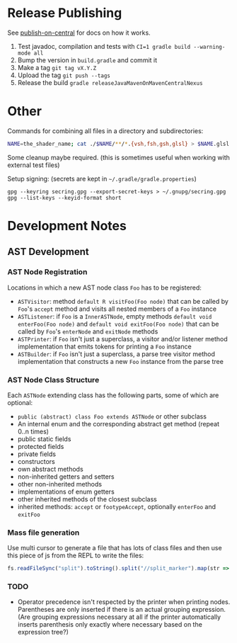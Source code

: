 # Release Publishing

See [publish-on-central](https://github.com/DanySK/publish-on-central) for docs on how it works.

1. Test javadoc, compilation and tests with `CI=1 gradle build --warning-mode all`
2. Bump the version in `build.gradle` and commit it
3. Make a tag `git tag vX.Y.Z`
4. Upload the tag `git push --tags`
5. Release the build `gradle releaseJavaMavenOnMavenCentralNexus`

# Other

Commands for combining all files in a directory and subdirectories:

```bash
NAME=the_shader_name; cat ./$NAME/**/*.{vsh,fsh,gsh,glsl} > $NAME.glsl
```

Some cleanup maybe required. (this is sometimes useful when working with external test files)

Setup signing: (secrets are kept in `~/.gradle/gradle.properties`)

```
gpg --keyring secring.gpg --export-secret-keys > ~/.gnupg/secring.gpg
gpg --list-keys --keyid-format short
```

# Development Notes

## AST Development

### AST Node Registration

Locations in which a new AST node class `Foo` has to be registered:

- `ASTVisitor`: method `default R visitFoo(Foo node)` that can be called by `Foo`'s `accept` method and visits all nested members of a `Foo` instance
- `ASTListener`: if `Foo` is a `InnerASTNode`, empty methods `default void enterFoo(Foo node)` and `default void exitFoo(Foo node)` that can be called by `Foo`'s `enterNode` and `exitNode` methods
- `ASTPrinter`: if `Foo` isn't just a superclass, a visitor and/or listener method implementation that emits tokens for printing a `Foo` instance
- `ASTBuilder`: if `Foo` isn't just a superclass, a parse tree visitor method implementation that constructs a new `Foo` instance from the parse tree

### AST Node Class Structure

Each `ASTNode` extending class has the following parts, some of which are optional:

- `public (abstract) class Foo extends ASTNode` or other subclass
- An internal enum and the corresponding abstract get method (repeat 0..n times)
- public static fields
- protected fields
- private fields
- constructors
- own abstract methods
- non-inherited getters and setters
- other non-inherited methods
- implementations of enum getters
- other inherited methods of the closest subclass
- inherited methods: `accept` or `footypeAccept`, optionally `enterFoo` and `exitFoo`

### Mass file generation

Use multi cursor to generate a file that has lots of class files and then use this piece of js from the REPL to write the files:

```js
fs.readFileSync("split").toString().split("//split_marker").map(str => str.trim() + "\n").forEach(str => fs.writeFileSync(str.match(/class (\w+)/)[1] + ".java", str))
```

### TODO
- Operator precedence isn't respected by the printer when printing nodes. Parentheses are only inserted if there is an actual grouping expression. (Are grouping expressions necessary at all if the printer automatically inserts parenthesis only exactly where necessary based on the expression tree?)
